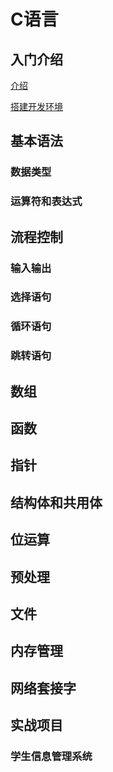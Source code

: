 # C语言

## 入门介绍

[介绍](./介绍.md)

[搭建开发环境](./搭建开发环境.md) 

## 基本语法

### 数据类型 

### 运算符和表达式

## 流程控制

### 输入输出

### 选择语句

### 循环语句

### 跳转语句

## 数组

## 函数

## 指针

## 结构体和共用体

## 位运算

## 预处理

## 文件

## 内存管理

## 网络套接字

## 实战项目

### 学生信息管理系统




